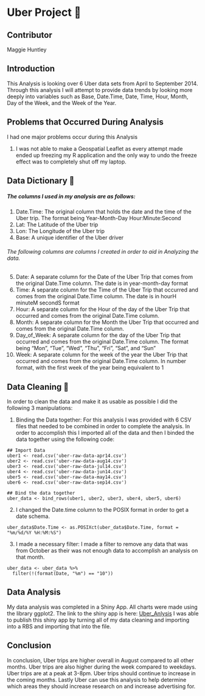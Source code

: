 # Uber Project 🚙
## Contributor
Maggie Huntley
## Introduction
This Analysis is looking over 6 Uber data sets from April  to September 2014. Through this analysis I will attempt to provide data trends by looking more deeply into variables such as Base, Date.Time, Date, Time, Hour, Month, Day of the Week, and the Week of the Year. 
## Problems that Occurred During Analysis 
I had one major problems occur during this Analysis 
1. I was not able to make a Geospatial Leaflet as every attempt made ended up freezing my R application and the only way to undo the freeze effect was to completely shut off my laptop. 
## Data Dictionary 📖
##### The columns I used in my analysis are as follows: 
1. Date.Time: The original column that holds the date and the time of the Uber trip. The format being Year-Month-Day Hour:Minute:Second 
2. Lat: The Latitude of the Uber trip 
3. Lon: The Longitude of the Uber trip
4. Base: A unique identifier of the Uber driver
###### The following columns are columns I created in order to aid in Analyzing the data. 
5. Date: A separate column for the Date of the Uber Trip that comes from the original Date.Time column. The date is in year-month-day format
6. Time: A separate column for the Time of the Uber Trip that occurred and comes from the original Date.Time column. The date is in hourH minuteM secondS format
7. Hour: A separate column for the Hour of the day of the Uber Trip that occurred and comes from the original Date.Time column. 
8. Month: A separate column for the Month the Uber Trip that occurred and comes from the original Date.Time column.
9. Day_of_Week: A separate column for the day of the Uber Trip that occurred and comes from the original Date.Time column. The format being “Mon”, “Tue”, “Wed”, “Thu”, “Fri”, “Sat”,  and  “Sun”
10. Week: A separate column for the week of the year  the Uber Trip that occurred and comes from the original Date.Time column. In number format, with the first week of the year being equivalent to 1 
## Data Cleaning 🧽
In order to clean the data and make it as usable as possible I did the following 3 manipulations: 
1. Binding the Data together: For this analysis I was provided with 6 CSV files that needed to be combined in order to complete the analysis. In order to accomplish this I imported all of the data and then I binded the data together using the following code: 
```
## Import Data 
uber1 <- read.csv('uber-raw-data-apr14.csv')
uber2 <- read.csv('uber-raw-data-aug14.csv')
uber3 <- read.csv('uber-raw-data-jul14.csv')
uber4 <- read.csv('uber-raw-data-jun14.csv')
uber5 <- read.csv('uber-raw-data-may14.csv')
uber6 <- read.csv('uber-raw-data-sep14.csv')

## Bind the data together 
uber_data <- bind_rows(uber1, uber2, uber3, uber4, uber5, uber6)
```

2. I changed the Date.time column to the POSIX format in order to get a date schema. 
```
uber_data$Date.Time <- as.POSIXct(uber_data$Date.Time, format = "%m/%d/%Y %H:%M:%S")

```
3. I made a necessary filter: I made a filter to remove any data that was from October as their was not enough data to accomplish an analysis on that month. 
```
uber_data <- uber_data %>%
  filter(!(format(Date, "%m") == "10"))

```
## Data Analysis 
My data analysis was completed in a Shiny App. 
All charts were made using the library ggplot2. 
The link to the shiny app is here: 
[Uber_Anlysis](https://huntleymargaret.shinyapps.io/Uber_Project/)
I was able to publish this shiny app by turning all of my data cleaning and importing into a RBS and importing that into the file. 
## Conclusion 
In conclusion, Uber trips are higher overall in August compared to all other months. Uber trips are also higher during the week compared to weekdays. Uber trips are at a peak at 3-8pm. Uber trips should continue to increase in the coming months. Lastly Uber can use this analysis to help determine which areas they should increase research on and increase advertising for. 
